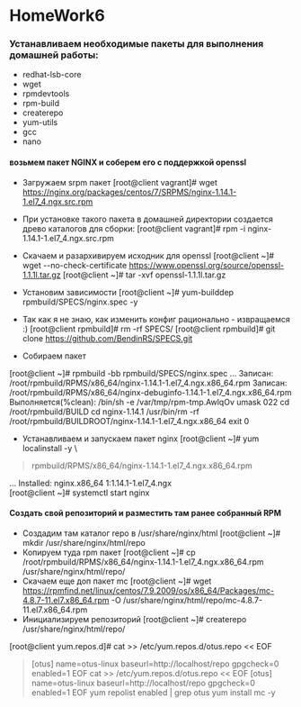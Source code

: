 # HomeWork6

### Устанавливаем необходимые пакеты для выполнения домашней работы:

+ redhat-lsb-core 
+ wget 
+ rpmdevtools 
+ rpm-build 
+ createrepo 
+ yum-utils
+ gcc
+ nano

#### возьмем пакет NGINX и соберем его с поддержкой openssl

+ Загружаем srpm пакет
[root@client vagrant]# wget https://nginx.org/packages/centos/7/SRPMS/nginx-1.14.1-1.el7_4.ngx.src.rpm
+ При установке такого пакета в домашней директории создается древо каталогов для
сборки: 
[root@client vagrant]# rpm -i nginx-1.14.1-1.el7_4.ngx.src.rpm
+ Скачаем и разархивируем исходник для openssl
[root@client ~]# wget --no-check-certificate https://www.openssl.org/source/openssl-1.1.1l.tar.gz
[root@client ~]# tar -xvf openssl-1.1.1l.tar.gz 
+ Установим зависимости
[root@client ~]# yum-builddep rpmbuild/SPECS/nginx.spec -y
+ Так как я не знаю, как изменить конфиг рационально - извращаемся :)
[root@client rpmbuild]# rm -rf SPECS/
[root@client rpmbuild]# git clone https://github.com/BendinRS/SPECS.git

+ Собираем пакет

[root@client ~]# rpmbuild -bb rpmbuild/SPECS/nginx.spec
...
Записан: /root/rpmbuild/RPMS/x86_64/nginx-1.14.1-1.el7_4.ngx.x86_64.rpm
Записан: /root/rpmbuild/RPMS/x86_64/nginx-debuginfo-1.14.1-1.el7_4.ngx.x86_64.rpm
Выполняется(%clean): /bin/sh -e /var/tmp/rpm-tmp.AwlqOv
 umask 022
 cd /root/rpmbuild/BUILD
 cd nginx-1.14.1
 /usr/bin/rm -rf /root/rpmbuild/BUILDROOT/nginx-1.14.1-1.el7_4.ngx.x86_64
 exit 0
 
+ Устанавливаем и запускаем пакет nginx
[root@client ~]# yum localinstall -y \ 
> rpmbuild/RPMS/x86_64/nginx-1.14.1-1.el7_4.ngx.x86_64.rpm

...
Installed:
  nginx.x86_64 1:1.14.1-1.el7_4.ngx                                                                                                                   
[root@client ~]# systemctl start nginx

#### Создать свой репозиторий и разместить там ранее собранный RPM

+ Создадим там каталог repo в /usr/share/nginx/html
[root@client ~]# mkdir /usr/share/nginx/html/repo
+ Копируем туда rpm пакет
[root@client ~]# cp /root/rpmbuild/RPMS/x86_64/nginx-1.14.1-1.el7_4.ngx.x86_64.rpm /usr/share/nginx/html/repo/
+ Скачаем еще доп пакет mc
[root@client ~]# wget https://rpmfind.net/linux/centos/7.9.2009/os/x86_64/Packages/mc-4.8.7-11.el7.x86_64.rpm -O /usr/share/nginx/html/repo/mc-4.8.7-11.el7.x86_64.rpm
+ Инициализируем репозиторий 
[root@client ~]# createrepo /usr/share/nginx/html/repo/

[root@client yum.repos.d]# cat >> /etc/yum.repos.d/otus.repo << EOF
> [otus]
> name=otus-linux
> baseurl=http://localhost/repo
> gpgcheck=0
> enabled=1
> EOF
cat >> /etc/yum.repos.d/otus.repo << EOF
[otus]
name=otus-linux
baseurl=http://localhost/repo
gpgcheck=0
enabled=1
EOF
yum repolist enabled | grep otus
yum install mc -y





 
 
 








